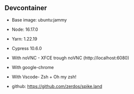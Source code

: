 ## Devcontainer

- Base image: ubuntu:jammy
- Node: 16.17.0
- Yarn: 1.22.19
- Cypress 10.6.0
- With noVNC - XFCE trough noVNC (http://localhost:6080)
- With google-chrome
- With Vscode- Zsh + Oh my zsh!

- github: https://github.com/zerdos/spike.land
